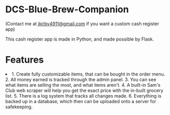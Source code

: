 # DCS-Blue-Brew-Companion



(Contact me at jkirby4911@gmail.com if you want a custom cash register app)

This cash register app is made in Python, and made possible by Flask.
<h1>Features</h1>
<li>
  1. Create fully customizable items, that can be bought in the order menu.
  2. All money earned is tracked through the admin panel.
  3. You can see what items are selling the most, and what items aren't.
  4. A built-in Sam's Club web scraper will help you get the exact price with the in-built grocery list.
  5. There is a log system that tracks all changes made.
  6. Everything is backed up in a database, which then can be uploaded onto a server for safekeeping.
</li>

